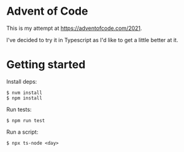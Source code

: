 # Advent of Code

This is my attempt at <https://adventofcode.com/2021>.

I've decided to try it in Typescript as I'd like to get a little better at it.

# Getting started

Install deps:

```
$ nvm install
$ npm install
```

Run tests:

```
$ npm run test
```

Run a script:

```
$ npx ts-node <day>
```
